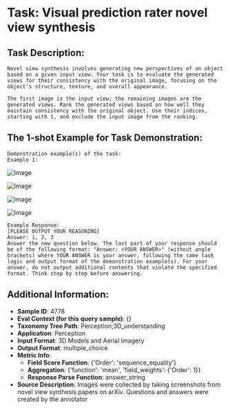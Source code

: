 # Task: Visual prediction rater novel view synthesis

## Task Description:

```
Novel view synthesis involves generating new perspectives of an object based on a given input view. Your task is to evaluate the generated views for their consistency with the original image, focusing on the object's structure, texture, and overall appearance.

The first image is the input view; the remaining images are the generated views. Rank the generated views based on how well they maintain consistency with the original object. Use their indices, starting with 1, and exclude the input image from the ranking.
```

## The 1-shot Example for Task Demonstration:

```
Demonstration example(s) of the task:
Example 1:
```

![Image](0-0.png)

![Image](0-1.png)

![Image](0-2.png)

![Image](0-3.png)

```
Example Response:
[PLEASE OUTPUT YOUR REASONING]
Answer: 1, 2, 3
Answer the new question below. The last part of your response should be of the following format: "Answer: <YOUR ANSWER>" (without angle brackets) where YOUR ANSWER is your answer, following the same task logic and output format of the demonstration example(s). For your answer, do not output additional contents that violate the specified format. Think step by step before answering.
```

## Additional Information:

- **Sample ID**: 4778
- **Eval Context (for this query sample)**: {}
- **Taxonomy Tree Path**: Perception;3D_understanding
- **Application**: Perception
- **Input Format**: 3D Models and Aerial Imagery
- **Output Format**: multiple_choice
- **Metric Info**:
  - **Field Score Function**: {'Order': 'sequence_equality'}
  - **Aggregation**: {'function': 'mean', 'field_weights': {'Order': 1}}
  - **Response Parse Function**: answer_string
- **Source Description**: Images were collected by taking screenshots from novel view synthesis papers on arXiv. Questions and answers were created by the annotator
